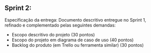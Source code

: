 ## Sprint 2:
Especificação da entrega: Documento descritivo entregue no Sprint 1, refinado e complementado pelas seguintes demandas:
- Escopo descritivo do projeto (30 pontos)
- Escopo do projeto em diagrama de caso de uso (40 pontos)
- Backlog do produto (em Trello ou ferramenta similar) (30 pontos)